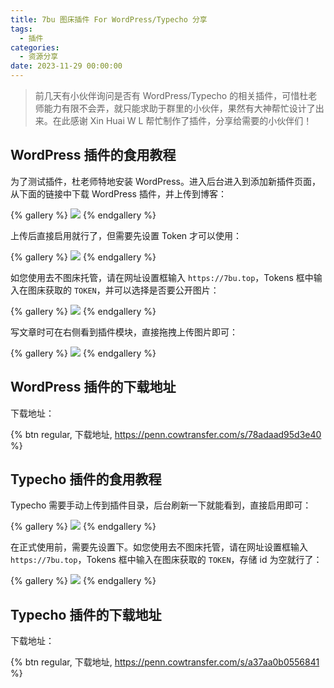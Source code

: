 ```yaml
---
title: 7bu 图床插件 For WordPress/Typecho 分享
tags:
  - 插件
categories:
  - 资源分享
date: 2023-11-29 00:00:00
---
```


> 前几天有小伙伴询问是否有 WordPress/Typecho 的相关插件，可惜杜老师能力有限不会弄，就只能求助于群里的小伙伴，果然有大神帮忙设计了出来。在此感谢 Xin Huai W L 帮忙制作了插件，分享给需要的小伙伴们！

<!-- more -->

## WordPress 插件的食用教程

为了测试插件，杜老师特地安装 WordPress。进入后台进入到添加新插件页面，从下面的链接中下载 WordPress 插件，并上传到博客：

{% gallery %}
![](https://cdn.dusays.com/2023/11/651-1.jpg)
{% endgallery %}

上传后直接启用就行了，但需要先设置 Token 才可以使用：

{% gallery %}
![](https://cdn.dusays.com/2023/11/651-2.jpg)
{% endgallery %}

如您使用去不图床托管，请在网址设置框输入 `https://7bu.top`，Tokens 框中输入在图床获取的 `TOKEN`，并可以选择是否要公开图片：

{% gallery %}
![](https://cdn.dusays.com/2023/11/651-3.jpg)
{% endgallery %}

写文章时可在右侧看到插件模块，直接拖拽上传图片即可：

{% gallery %}
![](https://cdn.dusays.com/2023/11/651-4.jpg)
{% endgallery %}

## WordPress 插件的下载地址

下载地址：

{% btn regular, 下载地址, https://penn.cowtransfer.com/s/78adaad95d3e40 %}

## Typecho 插件的食用教程

Typecho 需要手动上传到插件目录，后台刷新一下就能看到，直接启用即可：

{% gallery %}
![](https://cdn.dusays.com/2023/11/651-5.jpg)
{% endgallery %}

在正式使用前，需要先设置下。如您使用去不图床托管，请在网址设置框输入 `https://7bu.top`，Tokens 框中输入在图床获取的 `TOKEN`，存储 id 为空就行了：

{% gallery %}
![](https://cdn.dusays.com/2023/11/651-6.jpg)
{% endgallery %}

## Typecho 插件的下载地址

下载地址：

{% btn regular, 下载地址, https://penn.cowtransfer.com/s/a37aa0b0556841 %}